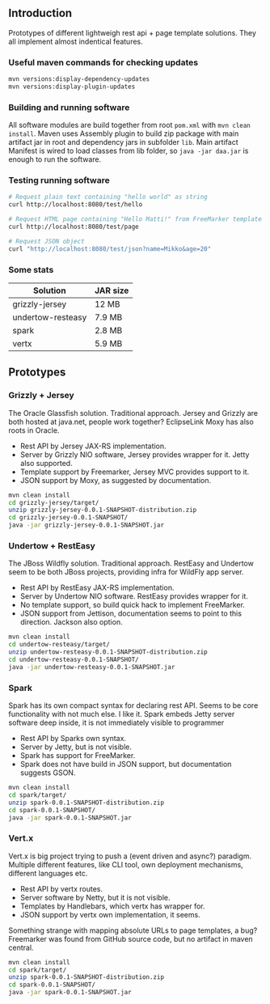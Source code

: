 
## Introduction

Prototypes of different lightweigh rest api + page template solutions. 
They all implement almost indentical features.

### Useful maven commands for checking updates

```bash 
mvn versions:display-dependency-updates
mvn versions:display-plugin-updates
```

### Building and running software

All software modules are build together from root `pom.xml` with `mvn clean install`. 
Maven uses Assembly plugin to build zip package 
with main artifact jar in root 
and dependency jars in subfolder `lib`.
Main artifact Manifest is wired to load classes from lib folder, 
so `java -jar daa.jar` is enough to run the software.

### Testing running software

```bash 
# Request plain text containing "hello world" as string
curl http://localhost:8080/test/hello

# Request HTML page containing "Hello Matti!" from FreeMarker template
curl http://localhost:8080/test/page

# Request JSON object
curl "http://localhost:8080/test/json?name=Mikko&age=20"

```

### Some stats

| Solution           | JAR size  |
|--------------------|-----------|
| grizzly-jersey     | 12 MB     | 
| undertow-resteasy  | 7.9 MB    |
| spark              | 2.8 MB    |
| vertx              | 5.9 MB    | 


## Prototypes

### Grizzly + Jersey

The Oracle Glassfish solution. 
Traditional approach. 
Jersey and Grizzly are both hosted at java.net, people work together?
EclipseLink Moxy has also roots in Oracle.

* Rest API by Jersey JAX-RS implementation.
* Server by Grizzly NIO software, Jersey provides wrapper for it. Jetty also supported.
* Template support by Freemarker, Jersey MVC provides support to it.
* JSON support by Moxy, as suggested by documentation.


```bash 
mvn clean install
cd grizzly-jersey/target/
unzip grizzly-jersey-0.0.1-SNAPSHOT-distribution.zip
cd grizzly-jersey-0.0.1-SNAPSHOT/
java -jar grizzly-jersey-0.0.1-SNAPSHOT.jar
```

### Undertow + RestEasy

The JBoss Wildfly solution. 
Traditional approach.
RestEasy and Undertow seem to be both JBoss projects, providing infra for WildFly app server.

* Rest API by RestEasy JAX-RS implementation.
* Server by Undertow NIO software. RestEasy provides wrapper for it.
* No template support, so build quick hack to implement FreeMarker.
* JSON support from Jettison, documentation seems to point to this direction. Jackson also option.

```bash 
mvn clean install
cd undertow-resteasy/target/
unzip undertow-resteasy-0.0.1-SNAPSHOT-distribution.zip
cd undertow-resteasy-0.0.1-SNAPSHOT/
java -jar undertow-resteasy-0.0.1-SNAPSHOT.jar
```

### Spark

Spark has its own compact syntax for declaring rest API. 
Seems to be core functionality with not much else.
I like it.
Spark embeds Jetty server software deep inside, it is not immediately visible to programmer

* Rest API by Sparks own syntax.
* Server by Jetty, but is not visible.
* Spark has support for FreeMarker.
* Spark does not have build in JSON support, but documentation suggests GSON.

```bash 
mvn clean install
cd spark/target/
unzip spark-0.0.1-SNAPSHOT-distribution.zip
cd spark-0.0.1-SNAPSHOT/
java -jar spark-0.0.1-SNAPSHOT.jar
```


### Vert.x

Vert.x is big project trying to push a (event driven and async?) paradigm.
Multiple different features, like CLI tool, own deployment mechanisms, different languages etc.

* Rest API by vertx routes.
* Server software by Netty, but it is not visible.
* Templates by Handlebars, which vertx has wrapper for.
* JSON support by vertx own implementation, it seems.

Something strange with mapping absolute URLs to page templates, a bug? 
Freemarker was found from GitHub source code, but no artifact in maven central.

```bash 
mvn clean install
cd spark/target/
unzip spark-0.0.1-SNAPSHOT-distribution.zip
cd spark-0.0.1-SNAPSHOT/
java -jar spark-0.0.1-SNAPSHOT.jar
```
